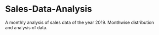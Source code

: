 # Sales-Data-Analysis
A monthly analysis of sales data of the year 2019.
Monthwise distribution and analysis of data.
